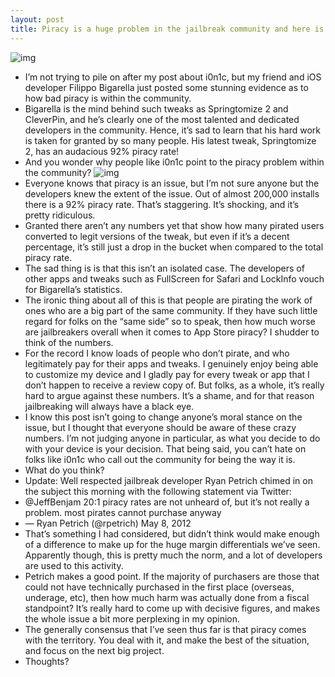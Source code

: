 ```yaml
---
layout: post
title: Piracy is a huge problem in the jailbreak community and here is the evidence to prove it
---
```

![img](http://media.idownloadblog.com/wp-content/uploads/2012/05/Piracy.png)
* I’m not trying to pile on after my post about i0n1c, but my friend and iOS developer Filippo Bigarella just posted some stunning evidence as to how bad piracy is within the community.
* Bigarella is the mind behind such tweaks as Springtomize 2 and CleverPin, and he’s clearly one of the most talented and dedicated developers in the community. Hence, it’s sad to learn that his hard work is taken for granted by so many people. His latest tweak, Springtomize 2, has an audacious 92% piracy rate!
* And you wonder why people like i0n1c point to the piracy problem within the community?
![img](http://media.idownloadblog.com/wp-content/uploads/2012/05/Springtomize-2-Piracy-Numbers.jpg)
* Everyone knows that piracy is an issue, but I’m not sure anyone but the developers knew the extent of the issue. Out of almost 200,000 installs there is a 92% piracy rate. That’s staggering. It’s shocking, and it’s pretty ridiculous.
* Granted there aren’t any numbers yet that show how many pirated users converted to legit versions of the tweak, but even if it’s a decent percentage, it’s still just a drop in the bucket when compared to the total piracy rate.
* The sad thing is is that this isn’t an isolated case. The developers of other apps and tweaks such as FullScreen for Safari and LockInfo vouch for Bigarella’s statistics.
* The ironic thing about all of this is that people are pirating the work of ones who are a big part of the same community. If they have such little regard for folks on the “same side” so to speak, then how much worse are jailbreakers overall when it comes to App Store piracy? I shudder to think of the numbers.
* For the record I know loads of people who don’t pirate, and who legitimately pay for their apps and tweaks. I genuinely enjoy being able to customize my device and I gladly pay for every tweak or app that I don’t happen to receive a review copy of. But folks, as a whole, it’s really hard to argue against these numbers. It’s a shame, and for that reason jailbreaking will always have a black eye.
* I know this post isn’t going to change anyone’s moral stance on the issue, but I thought that everyone should be aware of these crazy numbers. I’m not judging anyone in particular, as what you decide to do with your device is your decision. That being said, you can’t hate on folks like i0n1c who call out the community for being the way it is.
* What do you think?
* Update: Well respected jailbreak developer Ryan Petrich chimed in on the subject this morning with the following statement via Twitter:
* @JeffBenjam 20:1 piracy rates are not unheard of, but it’s not really a problem. most pirates cannot purchase anyway
* — Ryan Petrich (@rpetrich) May 8, 2012
* That’s something I had considered, but didn’t think would make enough of a difference to make up for the huge margin differentials we’ve seen. Apparently though, this is pretty much the norm, and a lot of developers are used to this activity.
* Petrich makes a good point. If the majority of purchasers are those that could not have technically purchased in the first place (overseas, underage, etc), then how much harm was actually done from a fiscal standpoint? It’s really hard to come up with decisive figures, and makes the whole issue a bit more perplexing in my opinion.
* The generally consensus that I’ve seen thus far is that piracy comes with the territory. You deal with it, and make the best of the situation, and focus on the next big project.
* Thoughts?

